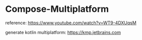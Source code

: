 # Compose-Multiplatform
 
reference: https://www.youtube.com/watch?v=WT9-4DXUqsM

generate kotlin multiplatform: https://kmp.jetbrains.com